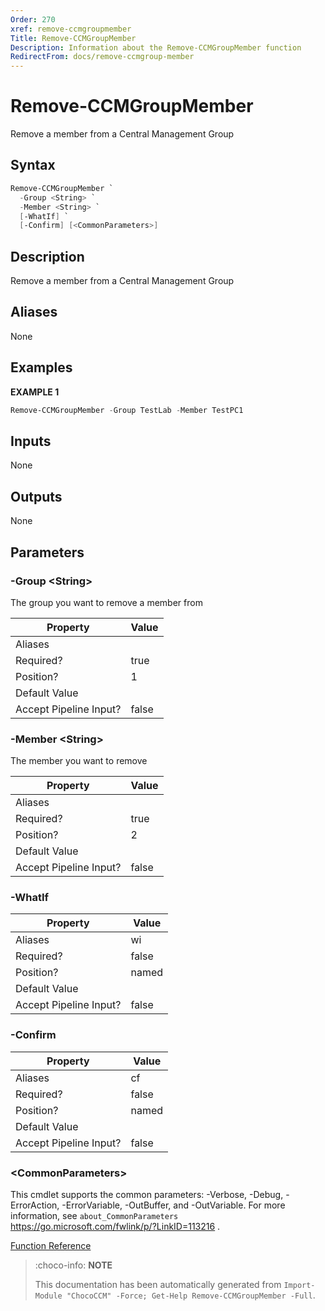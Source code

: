 ```yaml
---
Order: 270
xref: remove-ccmgroupmember
Title: Remove-CCMGroupMember
Description: Information about the Remove-CCMGroupMember function
RedirectFrom: docs/remove-ccmgroup-member
---
```


# Remove-CCMGroupMember

<!-- This documentation is automatically generated from /Remove-CCMGroupMember.ps1 using GenerateDocs.ps1. Contributions are welcome at the original location(s). -->

Remove a member from a Central Management Group

## Syntax

~~~powershell
Remove-CCMGroupMember `
  -Group <String> `
  -Member <String> `
  [-WhatIf] `
  [-Confirm] [<CommonParameters>]
~~~

## Description

Remove a member from a Central Management Group


## Aliases

None

## Examples

 **EXAMPLE 1**

~~~powershell
Remove-CCMGroupMember -Group TestLab -Member TestPC1

~~~

## Inputs

None

## Outputs

None

## Parameters

###  -Group &lt;String&gt;
The group you want to remove a member from

Property               | Value
---------------------- | -----
Aliases                |
Required?              | true
Position?              | 1
Default Value          |
Accept Pipeline Input? | false

###  -Member &lt;String&gt;
The member you want to remove

Property               | Value
---------------------- | -----
Aliases                |
Required?              | true
Position?              | 2
Default Value          |
Accept Pipeline Input? | false

###  -WhatIf
Property               | Value
---------------------- | -----
Aliases                | wi
Required?              | false
Position?              | named
Default Value          |
Accept Pipeline Input? | false

###  -Confirm
Property               | Value
---------------------- | -----
Aliases                | cf
Required?              | false
Position?              | named
Default Value          |
Accept Pipeline Input? | false

### &lt;CommonParameters&gt;

This cmdlet supports the common parameters: -Verbose, -Debug, -ErrorAction, -ErrorVariable, -OutBuffer, and -OutVariable. For more information, see `about_CommonParameters` https://go.microsoft.com/fwlink/p/?LinkID=113216 .



[Function Reference](xref:chococcm-functions)

> :choco-info: **NOTE**
>
> This documentation has been automatically generated from `Import-Module "ChocoCCM" -Force; Get-Help Remove-CCMGroupMember -Full`.
